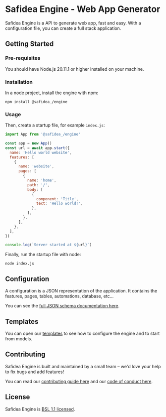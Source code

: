 # Safidea Engine - Web App Generator

Safidea Engine is a API to generate web app, fast and easy. With a configuration file, you can create a full stack application.

## Getting Started

### Pre-requisites

You should have Node.js 20.11.1 or higher installed on your machine.

### Installation

In a node project, install the engine with npm:

```
npm install @safidea_/engine
```

### Usage

Then, create a startup file, for example `index.js`:

```js
import App from '@safidea_/engine'

const app = new App()
const url = await app.start({
  name: 'Hello world website',
  features: [
    {
      name: 'website',
      pages: [
        {
          name: 'home',
          path: '/',
          body: [
            {
              component: 'Title',
              text: 'Hello world!',
            },
          ],
        },
      ],
    },
  ],
})

console.log(`Server started at ${url}`)
```

Finally, run the startup file with node:

```
node index.js
```

## Configuration

A configuration is a JSON representation of the application. It contains the features, pages, tables, automations, database, etc...

You can see the [full JSON schema documentation here](https://json-schema.app/view/%23?url=https%3A%2F%2Fsafidea.com%2Fschemas%2Fapp.schema.json).

## Templates

You can open our [templates](https://github.com/safidea/templates) to see how to configure the engine and to start from models.

## Contributing

Safidea Engine is built and maintained by a small team – we'd love your help to fix bugs and add features!

You can read our [contributing guide here](https://github.com/safidea/engine/blob/main/docs/CONTRIBUTING.md) and our [code of conduct here](https://github.com/safidea/engine/blob/main/docs/CODE_OF_CONDUCT.md).

## License

Safidea Engine is [BSL 1.1 licensed](https://github.com/safidea/engine/blob/main/LICENSE).

